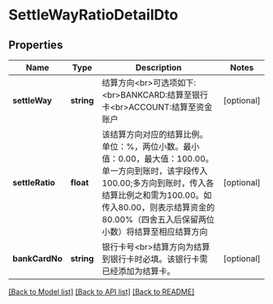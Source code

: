 # SettleWayRatioDetailDto

## Properties
Name | Type | Description | Notes
------------ | ------------- | ------------- | -------------
**settleWay** | **string** | 结算方向&lt;br&gt;可选项如下:&lt;br&gt;BANKCARD:结算至银行卡&lt;br&gt;ACCOUNT:结算至资金账户 | [optional] 
**settleRatio** | **float** | 该结算方向对应的结算比例。单位：%，两位小数。最小值：0.00，最大值：100.00。单一方向到账时，该字段传入100.00;多方向到账时，传入各结算比例之和需为100.00。如传入80.00，则表示结算资金的80.00%（四舍五入后保留两位小数）将结算至相应结算方向 | [optional] 
**bankCardNo** | **string** | 银行卡号&lt;br&gt;结算方向为结算到银行卡时必填。该银行卡需已经添加为结算卡。 | [optional] 

[[Back to Model list]](../README.md#documentation-for-models) [[Back to API list]](../README.md#documentation-for-api-endpoints) [[Back to README]](../README.md)



